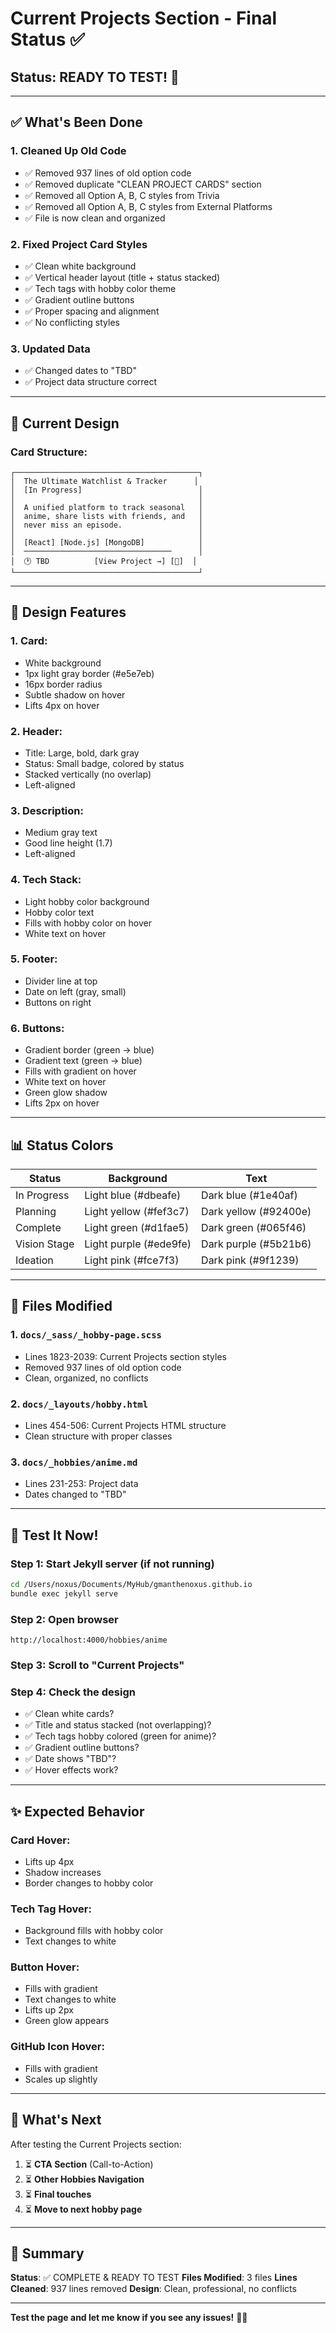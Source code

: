 # Current Projects Section - Final Status ✅

## Status: READY TO TEST! 🚀

---

## ✅ **What's Been Done**

### **1. Cleaned Up Old Code**
- ✅ Removed 937 lines of old option code
- ✅ Removed duplicate "CLEAN PROJECT CARDS" section
- ✅ Removed all Option A, B, C styles from Trivia
- ✅ Removed all Option A, B, C styles from External Platforms
- ✅ File is now clean and organized

### **2. Fixed Project Card Styles**
- ✅ Clean white background
- ✅ Vertical header layout (title + status stacked)
- ✅ Tech tags with hobby color theme
- ✅ Gradient outline buttons
- ✅ Proper spacing and alignment
- ✅ No conflicting styles

### **3. Updated Data**
- ✅ Changed dates to "TBD"
- ✅ Project data structure correct

---

## 🎨 **Current Design**

### **Card Structure**:
```
┌─────────────────────────────────────────┐
│  The Ultimate Watchlist & Tracker      │
│  [In Progress]                          │
│                                         │
│  A unified platform to track seasonal   │
│  anime, share lists with friends, and   │
│  never miss an episode.                 │
│                                         │
│  [React] [Node.js] [MongoDB]            │
│  ─────────────────────────────────      │
│  🕐 TBD          [View Project →] [📱]  │
└─────────────────────────────────────────┘
```

---

## 📐 **Design Features**

### **1. Card**:
- White background
- 1px light gray border (#e5e7eb)
- 16px border radius
- Subtle shadow on hover
- Lifts 4px on hover

### **2. Header**:
- Title: Large, bold, dark gray
- Status: Small badge, colored by status
- Stacked vertically (no overlap)
- Left-aligned

### **3. Description**:
- Medium gray text
- Good line height (1.7)
- Left-aligned

### **4. Tech Stack**:
- Light hobby color background
- Hobby color text
- Fills with hobby color on hover
- White text on hover

### **5. Footer**:
- Divider line at top
- Date on left (gray, small)
- Buttons on right

### **6. Buttons**:
- Gradient border (green → blue)
- Gradient text (green → blue)
- Fills with gradient on hover
- White text on hover
- Green glow shadow
- Lifts 2px on hover

---

## 📊 **Status Colors**

| Status | Background | Text |
|--------|-----------|------|
| In Progress | Light blue (#dbeafe) | Dark blue (#1e40af) |
| Planning | Light yellow (#fef3c7) | Dark yellow (#92400e) |
| Complete | Light green (#d1fae5) | Dark green (#065f46) |
| Vision Stage | Light purple (#ede9fe) | Dark purple (#5b21b6) |
| Ideation | Light pink (#fce7f3) | Dark pink (#9f1239) |

---

## 📁 **Files Modified**

### **1. `docs/_sass/_hobby-page.scss`**
- Lines 1823-2039: Current Projects section styles
- Removed 937 lines of old option code
- Clean, organized, no conflicts

### **2. `docs/_layouts/hobby.html`**
- Lines 454-506: Current Projects HTML structure
- Clean structure with proper classes

### **3. `docs/_hobbies/anime.md`**
- Lines 231-253: Project data
- Dates changed to "TBD"

---

## 🚀 **Test It Now!**

### **Step 1**: Start Jekyll server (if not running)
```bash
cd /Users/noxus/Documents/MyHub/gmanthenoxus.github.io
bundle exec jekyll serve
```

### **Step 2**: Open browser
```
http://localhost:4000/hobbies/anime
```

### **Step 3**: Scroll to "Current Projects"

### **Step 4**: Check the design
- ✅ Clean white cards?
- ✅ Title and status stacked (not overlapping)?
- ✅ Tech tags hobby colored (green for anime)?
- ✅ Gradient outline buttons?
- ✅ Date shows "TBD"?
- ✅ Hover effects work?

---

## ✨ **Expected Behavior**

### **Card Hover**:
- Lifts up 4px
- Shadow increases
- Border changes to hobby color

### **Tech Tag Hover**:
- Background fills with hobby color
- Text changes to white

### **Button Hover**:
- Fills with gradient
- Text changes to white
- Lifts up 2px
- Green glow appears

### **GitHub Icon Hover**:
- Fills with gradient
- Scales up slightly

---

## 🎯 **What's Next**

After testing the Current Projects section:

1. ⏳ **CTA Section** (Call-to-Action)
2. ⏳ **Other Hobbies Navigation**
3. ⏳ **Final touches**
4. ⏳ **Move to next hobby page**

---

## 📝 **Summary**

**Status**: ✅ COMPLETE & READY TO TEST
**Files Modified**: 3 files
**Lines Cleaned**: 937 lines removed
**Design**: Clean, professional, no conflicts

---

**Test the page and let me know if you see any issues!** 🚀✨

